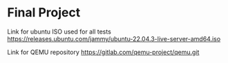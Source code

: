 # Final Project

Link for ubuntu ISO used for all tests
https://releases.ubuntu.com/jammy/ubuntu-22.04.3-live-server-amd64.iso

Link for QEMU repository
https://gitlab.com/qemu-project/qemu.git

